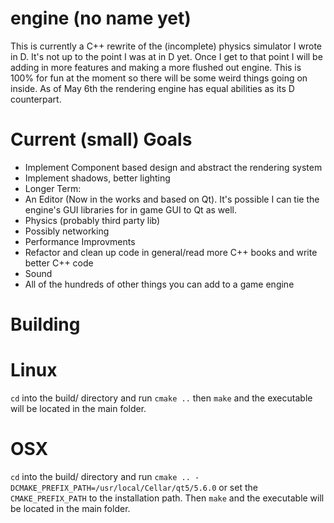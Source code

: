 # engine (no name yet)
This is currently a C++ rewrite of the (incomplete) physics simulator I wrote in D. It's not up to the point I was at in D yet. Once I get to that point I will be adding in more features and making a more flushed out engine. This is 100% for fun at the moment so there will be some weird things going on inside. As of May 6th the rendering engine has equal abilities as its D counterpart.
# Current (small) Goals
* Implement Component based design and abstract the rendering system
* Implement shadows, better lighting
* Longer Term:
 * An Editor (Now in the works and based on Qt). It's possible I can tie the engine's GUI libraries for in game GUI to Qt as well.
 * Physics (probably third party lib)
 * Possibly networking
 * Performance Improvments
 * Refactor and clean up code in general/read more C++ books and write better C++ code
 * Sound
 * All of the hundreds of other things you can add to a game engine
 
# Building
# Linux
`cd` into the build/ directory and run `cmake ..` then `make` and the executable will be located in the main folder.
# OSX
`cd` into the build/ directory and run `cmake .. -DCMAKE_PREFIX_PATH=/usr/local/Cellar/qt5/5.6.0` or set the `CMAKE_PREFIX_PATH` to the installation path. Then `make` and the executable will be located in the main folder.
